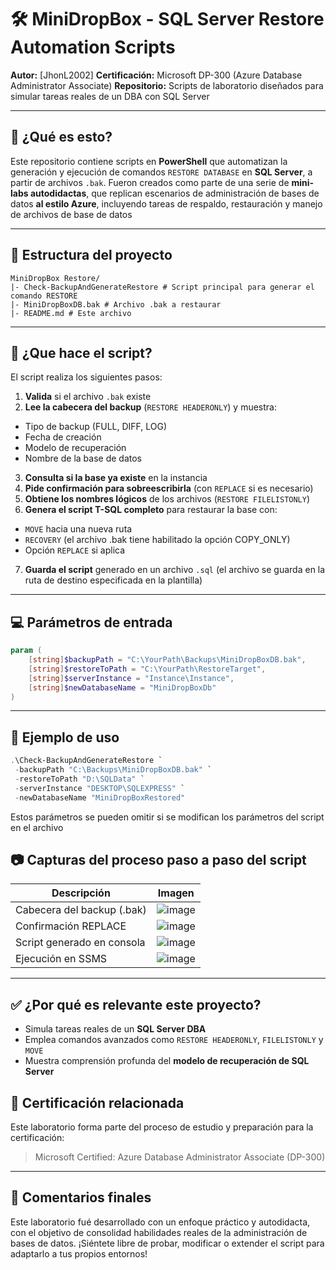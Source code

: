 # 🛠️ MiniDropBox - SQL Server Restore Automation Scripts

**Autor:** [JhonL2002]
**Certificación:** Microsoft DP-300 (Azure Database Administrator Associate)
**Repositorio:** Scripts de laboratorio diseñados para simular tareas reales de un DBA con SQL Server

---

## 📌 ¿Qué es esto?

Este repositorio contiene scripts en **PowerShell** que automatizan la generación y ejecución de comandos `RESTORE DATABASE` en **SQL Server**, a partir de archivos `.bak`.
Fueron creados como parte de una serie de **mini-labs autodidactas**, que replican escenarios de administración de bases de datos **al estilo Azure**, incluyendo tareas de respaldo, restauración y manejo de archivos de base de datos

---

## 📂 Estructura del proyecto

```plaintext
MiniDropBox Restore/
|- Check-BackupAndGenerateRestore # Script principal para generar el comando RESTORE
|- MiniDropBoxDB.bak # Archivo .bak a restaurar
|- README.md # Este archivo
```
---

## 🔄 ¿Que hace el script?

El script realiza los siguientes pasos:
1. **Valida** si el archivo `.bak` existe
2. **Lee la cabecera del backup** (`RESTORE HEADERONLY`) y muestra:
  - Tipo de backup (FULL, DIFF, LOG)
  - Fecha de creación
  - Modelo de recuperación
  - Nombre de la base de datos
3. **Consulta si la base ya existe** en la instancia
4. **Pide confirmación para sobreescribirla** (con `REPLACE` si es necesario)
5. **Obtiene los nombres lógicos** de los archivos (`RESTORE FILELISTONLY`)
6. **Genera el script T-SQL completo** para restaurar la base con:
  - `MOVE` hacia una nueva ruta
  - `RECOVERY` (el archivo .bak tiene habilitado la opción COPY_ONLY)
  - Opción `REPLACE` si aplica
7. **Guarda el script** generado en un archivo `.sql` (el archivo se guarda en la ruta de destino especificada en la plantilla)

---

## 💻 Parámetros de entrada

```PowerShell
param (
    [string]$backupPath = "C:\YourPath\Backups\MiniDropBoxDB.bak",
    [string]$restoreToPath = "C:\YourPath\RestoreTarget",
    [string]$serverInstance = "Instance\Instance",
    [string]$newDatabaseName = "MiniDropBoxDb"
)
```
---

## 🚀 Ejemplo de uso

```PowerShell
.\Check-BackupAndGenerateRestore `
 -backupPath "C:\Backups\MiniDropBoxDB.bak" `
 -restoreToPath "D:\SQLData" `
 -serverInstance "DESKTOP\SQLEXPRESS" `
 -newDatabaseName "MiniDropBoxRestored"
```
Estos parámetros se pueden omitir si se modifican los parámetros del script en el archivo

## 📷 Capturas del proceso paso a paso del script

| **Descripción** | **Imagen** |
| --------------- | ---------- |
| Cabecera del backup (.bak) | ![image](https://github.com/user-attachments/assets/f5c7e610-d823-4be2-a094-b75073721120) |
| Confirmación REPLACE | ![image](https://github.com/user-attachments/assets/fea1821e-2876-46df-b978-893174c6f527) |
| Script generado en consola | ![image](https://github.com/user-attachments/assets/9fbb4fb5-6a2b-4eb3-8a2a-17a1fb17bece) |
| Ejecución en SSMS | ![image](https://github.com/user-attachments/assets/f0b29b08-4cca-47f6-8f26-cc180cbcf80d) |

---

## ✅ ¿Por qué es relevante este proyecto?

- Simula tareas reales de un **SQL Server DBA**
- Emplea comandos avanzados como `RESTORE HEADERONLY`, `FILELISTONLY` y `MOVE`
- Muestra comprensión profunda del **modelo de recuperación de SQL Server**

## 🌟 Certificación relacionada

Este laboratorio forma parte del proceso de estudio y preparación para la certificación:
> Microsoft Certified: Azure Database Administrator Associate (DP-300)

---

## 💬 Comentarios finales

Este laboratorio fué desarrollado con un enfoque práctico y autodidacta, con el objetivo de consolidad habilidades reales de la administración de bases de datos.
¡Siéntete libre de probar, modificar o extender el script para adaptarlo a tus propios entornos!




